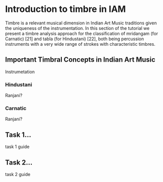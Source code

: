 Introduction to timbre in IAM
=============================


Timbre is a relevant musical dimension in Indian Art Music traditions given the uniqueness of the instrumentation. In this section of the tutorial we present a timbre analysis approach for the classification of mridangam (for Carnatic) [21] and tabla (for Hindustani) [22], both being percussion instruments with a very wide range of strokes with characteristic timbres.

## Important Timbral Concepts in Indian Art Music

Instrumetation

### Hindustani

Ranjani?

### Carnatic

Ranjani?

## Task 1...

task 1 guide 

## Task 2...

task 2 guide